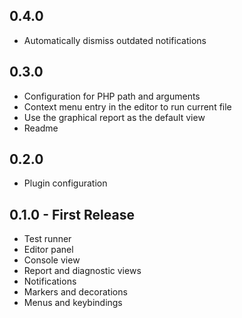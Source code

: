 ## 0.4.0

* Automatically dismiss outdated notifications

## 0.3.0

* Configuration for PHP path and arguments
* Context menu entry in the editor to run current file
* Use the graphical report as the default view
* Readme

## 0.2.0

* Plugin configuration

## 0.1.0 - First Release

* Test runner
* Editor panel
* Console view
* Report and diagnostic views
* Notifications
* Markers and decorations
* Menus and keybindings
